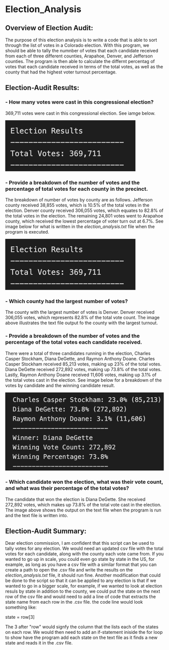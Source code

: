 # Election_Analysis

## Overview of Election Audit: 
The purpose of this election analysis is to write a code that is able to sort through the list of votes in a Colorado election. With this program, we should be able to tally the numnber of votes that each candidate received from each of three different counties, Arapahoe, Denver, and Jefferson counties. The program is then able to calculate the differnt percentag of votes that each candidate received in terms of the total votes, as well as the county that had the highest voter turnout percentage.

## Election-Audit Results: 
### - How many votes were cast in this congressional election?
  
  369,711 votes were cast in this congressional election. See iamge below.
  
  ![total_votes_txt.png](/total_votes_txt.png)

### - Provide a breakdown of the number of votes and the percentage of total votes for each county in the precinct.
  
  The breakdown of number of votes by county are as follows. Jefferson county received 38,855
  votes, which is 10.5% of the total votes in the election. Denver county received 306,055 votes,
  which equates to 82.8% of the total votes in the election. The remaining 24,801 votes went to
  Arapahoe county, which received the lowest percentage of voter turn out at 6.7%. See image below
  for what is written in the *election_analysis.txt* file when the program is executed.
  
  ![county_result_txt.png](/total_votes_txt.png)
  
### - Which county had the largest number of votes?
  
  The county with the largest number of votes is Denver. Denver received 306,055 votes, which
  represents 82.8% of the total vote count. The image above illustrates the text file output fo
  the county with the largest turnout.
  
### - Provide a breakdown of the number of votes and the percentage of the total votes each candidate received.
  
  There were a total of three candidates running in the election, Charles Casper Stockham, Diana
  DeGette, and Raymon Anthony Doane. Charles Casper Stockham received 85,213 votes, making up 23%
  of the total votes. Diana DeGette received 272,892 votes, making up 73.8% of the total votes.
  Lastly, Raymon Anthony Doane received 11,606 votes, making up 3.1% of the total votes cast in
  the election. See image below for a breakdown of the votes by candidate and the winning
  candidate result.
  
  ![candidate_results_txt.png](/candidate_results_txt.png)
  
### - Which candidate won the election, what was their vote count, and what was their percentage of the total votes?

  The candidate that won the election is Diana DeGette. She received 272,892 votes, which makes up
  73.8% of the total vote cast in the election. The image above shows the output on the text file
  when the program is run and the text file is written into.

## Election-Audit Summary:

Dear election commission, I am confident that this script can be used to tally votes for any
election. We would need an updated csv file with the total votes for each candidate, along with the county each vote came from. If you wanted to go up in scale, you could even go state by state in the US, for example, as long as you have a csv file with a similar format that you can create a path to open the .csv file and write the results on the *election_analysis.txt* file, it should run fine. Another modification that could be done to the script so that it can be applied to any election is that if we wanted to go in a bigger scale, for example, if we wanted to look at election resuls by state in addition to the county, we could put the state on the next row of the csv file and would need to add a line of code that extracts the state name from each row in the .csv file. the code line would look something like:

  state = row[3]
  
 The 3 after "row" would signfy the column that the lists each of the states on each row. We would
 then need to add an if-statement iniside the for loop to show have the program add each state on
 the text file as it finds a new state and reads it in the .csv file.



